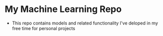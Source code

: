 # My Machine Learning Repo 

* This repo contains models and related functionality I've deloped in my free time for personal projects